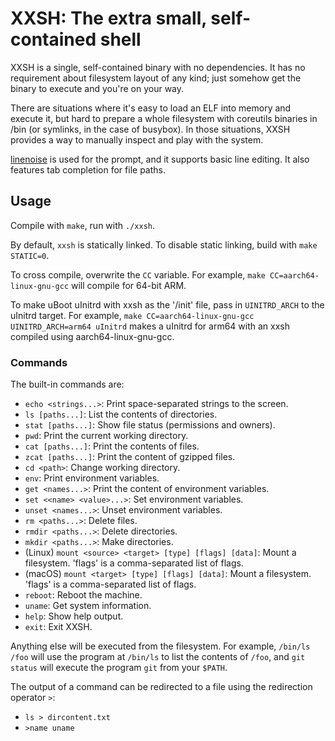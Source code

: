 # XXSH: The extra small, self-contained shell

XXSH is a single, self-contained binary with no dependencies.
It has no requirement about filesystem layout of any kind;
just somehow get the binary to execute and you're on your way.

There are situations where it's easy to load an ELF into memory and execute it,
but hard to prepare a whole filesystem with coreutils binaries in /bin
(or symlinks, in the case of busybox). In those situations, XXSH provides a way
to manually inspect and play with the system.

[linenoise](https://github.com/antirez/linenoise) is used for the prompt,
and it supports basic line editing. It also features tab completion for file paths.

## Usage

Compile with `make`, run with `./xxsh`.

By default, `xxsh` is statically linked. To disable static linking,
build with `make STATIC=0`.

To cross compile, overwrite the `CC` variable. For example,
`make CC=aarch64-linux-gnu-gcc` will compile for 64-bit ARM.

To make uBoot uInitrd with xxsh as the '/init' file, pass in `UINITRD_ARCH` to the uInitrd target.
For example, `make CC=aarch64-linux-gnu-gcc UINITRD_ARCH=arm64 uInitrd` makes a uInitrd for arm64
with an xxsh compiled using aarch64-linux-gnu-gcc.

### Commands

The built-in commands are:

* `echo <strings...>`: Print space-separated strings to the screen.
* `ls [paths...]`: List the contents of directories.
* `stat [paths...]`: Show file status (permissions and owners).
* `pwd`: Print the current working directory.
* `cat [paths...]`: Print the contents of files.
* `zcat [paths...]`: Print the content of gzipped files.
* `cd <path>`: Change working directory.
* `env`: Print environment variables.
* `get <names...>`: Print the content of environment variables.
* `set <<name> <value>...>`: Set environment variables.
* `unset <names...>`: Unset environment variables.
* `rm <paths...>`: Delete files.
* `rmdir <paths...>`: Delete directories.
* `mkdir <paths...>`: Make directories.
* (Linux) `mount <source> <target> [type] [flags] [data]`: Mount a filesystem.
  'flags' is a comma-separated list of flags.
* (macOS) `mount <target> [type] [flags] [data]`: Mount a filesystem.
  'flags' is a comma-separated list of flags.
* `reboot`: Reboot the machine.
* `uname`: Get system information.
* `help`: Show help output.
* `exit`: Exit XXSH.

Anything else will be executed from the filesystem. For example,
`/bin/ls /foo` will use the program at `/bin/ls` to list the contents of `/foo`,
and `git status` will execute the program `git` from your `$PATH`.

The output of a command can be redirected to a file using the
redirection operator `>`:

* `ls > dircontent.txt`
* `>name uname`
